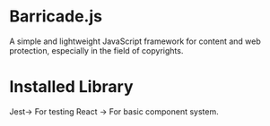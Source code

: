 # Barricade.js
A simple and lightweight JavaScript framework for content and web protection, especially in the field of copyrights.

# Installed Library
Jest-> For testing
React -> For basic component system.
